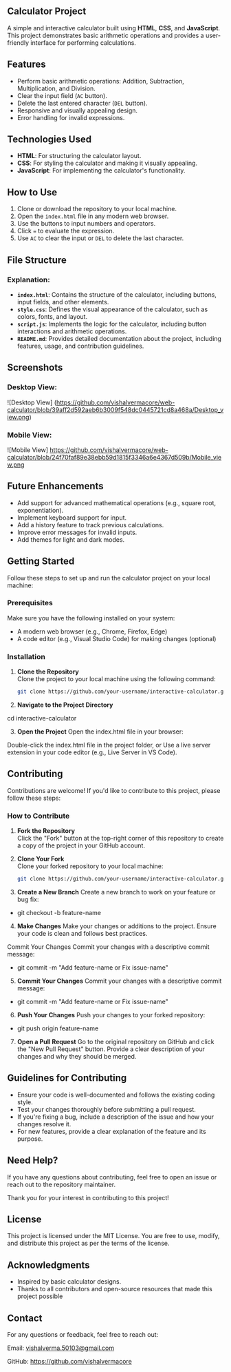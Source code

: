 
##  Calculator Project

A simple and interactive calculator built using **HTML**, **CSS**, and **JavaScript**. This project demonstrates basic arithmetic operations and provides a user-friendly interface for performing calculations.
## Features

- Perform basic arithmetic operations: Addition, Subtraction, Multiplication, and Division.
- Clear the input field (`AC` button).
- Delete the last entered character (`DEL` button).
- Responsive and visually appealing design.
- Error handling for invalid expressions.
## Technologies Used

- **HTML**: For structuring the calculator layout.
- **CSS**: For styling the calculator and making it visually appealing.
- **JavaScript**: For implementing the calculator's functionality.
## How to Use

1. Clone or download the repository to your local machine.
2. Open the `index.html` file in any modern web browser.
3. Use the buttons to input numbers and operators.
4. Click `=` to evaluate the expression.
5. Use `AC` to clear the input or `DEL` to delete the last character.
## File Structure


### Explanation:
- **`index.html`**: Contains the structure of the calculator, including buttons, input fields, and other elements.
- **`style.css`**: Defines the visual appearance of the calculator, such as colors, fonts, and layout.
- **`script.js`**: Implements the logic for the calculator, including button interactions and arithmetic operations.
- **`README.md`**: Provides detailed documentation about the project, including features, usage, and contribution guidelines.


## Screenshots

### Desktop View:
![Desktop View] (https://github.com/vishalvermacore/web-calculator/blob/39aff2d592aeb6b3009f548dc0445721cd8a468a/Desktop_view.png)
### Mobile View:
![Mobile View] https://github.com/vishalvermacore/web-calculator/blob/24f70faf89e38ebb59d1815f3346a6e4367d509b/Mobile_view.png


## Future Enhancements

- Add support for advanced mathematical operations (e.g., square root, exponentiation).
- Implement keyboard support for input.
- Add a history feature to track previous calculations.
- Improve error messages for invalid inputs.
- Add themes for light and dark modes.
##  Getting Started

Follow these steps to set up and run the calculator project on your local machine:

### Prerequisites
Make sure you have the following installed on your system:
- A modern web browser (e.g., Chrome, Firefox, Edge)
- A code editor (e.g., Visual Studio Code) for making changes (optional)

### Installation
1. **Clone the Repository**  
   Clone the project to your local machine using the following command:
   ```bash
   git clone https://github.com/your-username/interactive-calculator.git

2. **Navigate to the Project Directory**

cd interactive-calculator

3. **Open the Project**
Open the index.html file in your browser:

Double-click the index.html file in the project folder, or
Use a live server extension in your code editor (e.g., Live Server in VS Code).
## Contributing

Contributions are welcome! If you'd like to contribute to this project, please follow these steps:

### How to Contribute

1. **Fork the Repository**  
   Click the "Fork" button at the top-right corner of this repository to create a copy of the project in your GitHub account.

2. **Clone Your Fork**  
   Clone your forked repository to your local machine:
   ```bash
   git clone https://github.com/your-username/interactive-calculator.git

3. **Create a New Branch**
Create a new branch to work on your feature or bug fix:

- git checkout -b feature-name

4. **Make Changes**
Make your changes or additions to the project. Ensure your code is clean and follows best practices.

Commit Your Changes
Commit your changes with a descriptive commit message:

- git commit -m "Add feature-name or Fix issue-name"

5. **Commit Your Changes**
Commit your changes with a descriptive commit message:

- git commit -m "Add feature-name or Fix issue-name"

6. **Push Your Changes**
Push your changes to your forked repository:

- git push origin feature-name

7. **Open a Pull Request**
Go to the original repository on GitHub and click the "New Pull Request" button. Provide a clear description of your changes and why they should be merged.
## Guidelines for Contributing

- Ensure your code is well-documented and follows the existing coding style.
- Test your changes thoroughly before submitting a pull request.
- If you're fixing a bug, include a description of the issue and how your changes resolve it.
- For new features, provide a clear explanation of the feature and its purpose.
## Need Help?

If you have any questions about contributing, feel free to open an issue or reach out to the repository maintainer.

Thank you for your interest in contributing to this project!


## License

This project is licensed under the MIT License. You are free to use, modify, and distribute this project as per the terms of the license.
## Acknowledgments

- Inspired by basic calculator designs.
- Thanks to all contributors and open-source resources that made this project possible
## Contact

For any questions or feedback, feel free to reach out:

Email: vishalverma.50103@gmail.com

GitHub: https://github.com/vishalvermacore 

